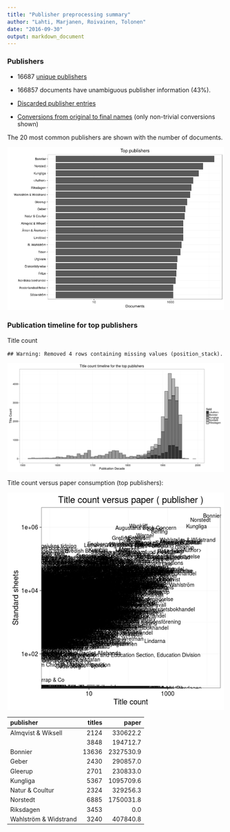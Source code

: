```yaml
---
title: "Publisher preprocessing summary"
author: "Lahti, Marjanen, Roivainen, Tolonen"
date: "2016-09-30"
output: markdown_document
---
```



### Publishers

 * 16687 [unique publishers](output.tables/publisher_accepted.csv)

 * 166857 documents have unambiguous publisher information (43%). 

 * [Discarded publisher entries](output.tables/publisher_discarded.csv)

 * [Conversions from original to final names](output.tables/publisher_conversion_nontrivial.csv) (only non-trivial conversions shown)


The 20 most common publishers are shown with the number of documents. 

![plot of chunk summarypublisher2](figure/summarypublisher2-1.png)

### Publication timeline for top publishers

Title count


```
## Warning: Removed 4 rows containing missing values (position_stack).
```

![plot of chunk summaryTop10pubtimeline](figure/summaryTop10pubtimeline-1.png)



Title count versus paper consumption (top publishers):

![plot of chunk publishertitlespapers](figure/publishertitlespapers-1.png)

|publisher             | titles|     paper|
|:---------------------|------:|---------:|
|Almqvist & Wiksell    |   2124|  330622.2|
|<Author>              |   3848|  194712.7|
|Bonnier               |  13636| 2327530.9|
|Geber                 |   2430|  290857.0|
|Gleerup               |   2701|  230833.0|
|Kungliga              |   5367| 1095709.6|
|Natur & Coultur       |   2324|  329256.3|
|Norstedt              |   6885| 1750031.8|
|Riksdagen             |   3453|       0.0|
|Wahlström & Widstrand |   3240|  407840.8|


